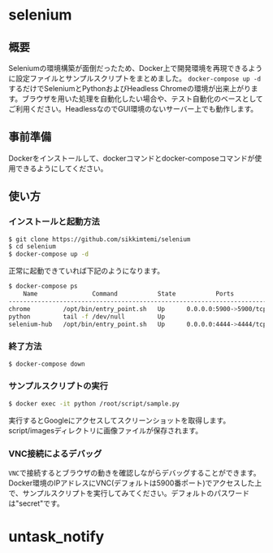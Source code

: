 # selenium
## 概要
Seleniumの環境構築が面倒だったため、Docker上で開発環境を再現できるように設定ファイルとサンプルスクリプトをまとめました。
`docker-compose up -d`するだけでSeleniumとPythonおよびHeadless Chromeの環境が出来上がります。ブラウザを用いた処理を自動化したい場合や、テスト自動化のベースとしてご利用ください。HeadlessなのでGUI環境のないサーバー上でも動作します。

## 事前準備
Dockerをインストールして、dockerコマンドとdocker-composeコマンドが使用できるようにしてください。

## 使い方
### インストールと起動方法

```bash
$ git clone https://github.com/sikkimtemi/selenium
$ cd selenium
$ docker-compose up -d
```

正常に起動できていれば下記のようになります。

```bash
$ docker-compose ps
    Name               Command           State           Ports
-----------------------------------------------------------------------
chrome         /opt/bin/entry_point.sh   Up      0.0.0.0:5900->5900/tcp
python         tail -f /dev/null         Up
selenium-hub   /opt/bin/entry_point.sh   Up      0.0.0.0:4444->4444/tcp
```

### 終了方法

```bash
$ docker-compose down
```

### サンプルスクリプトの実行

```bash
$ docker exec -it python /root/script/sample.py
```

実行するとGoogleにアクセスしてスクリーンショットを取得します。
script/imagesディレクトリに画像ファイルが保存されます。

### VNC接続によるデバッグ
`VNC`で接続するとブラウザの動きを確認しながらデバッグすることができます。Docker環境のIPアドレスにVNC(デフォルトは5900番ポート)でアクセスした上で、サンプルスクリプトを実行してみてください。デフォルトのパスワードは"secret"です。
# untask_notify
